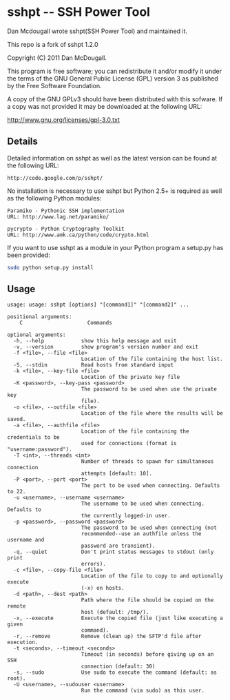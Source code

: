 sshpt -- SSH Power Tool
=======================

Dan Mcdougall wrote sshpt(SSH Power Tool) and maintained it.

This repo is a fork of sshpt 1.2.0

Copyright (C) 2011 Dan McDougall.

This program is free software; you can redistribute it and/or modify it under the terms of the GNU General Public License (GPL) version 3 as published by the Free Software Foundation.

A copy of the GNU GPLv3 should have been distributed with this sofware. If a copy was not provided it may be downloaded at the following URL:

http://www.gnu.org/licenses/gpl-3.0.txt

Details
-------

Detailed information on sshpt as well as the latest version can be found at the following URL:

```
http://code.google.com/p/sshpt/
```

No installation is necessary to use sshpt but Python 2.5+ is required as well as the following Python modules:

```
Paramiko - Pythonic SSH implementation
URL: http://www.lag.net/paramiko/

pycrypto - Python Cryptography Toolkit
URL: http://www.amk.ca/python/code/crypto.html
```

If you want to use sshpt as a module in your Python program a setup.py has been provided:

```bash
sudo python setup.py install
```

Usage
-----

```
usage: usage: sshpt [options] "[command1]" "[command2]" ...

positional arguments:
	C                     Commands

optional arguments:
  -h, --help            show this help message and exit
  -v, --version         show program's version number and exit
  -f <file>, --file <file>
                        Location of the file containing the host list.
  -S, --stdin           Read hosts from standard input
  -k <file>, --key-file <file>
                        Location of the private key file
  -K <password>, --key-pass <password>
                        The password to be used when use the private key
                        file).
  -o <file>, --outfile <file>
                        Location of the file where the results will be saved.
  -a <file>, --authfile <file>
                        Location of the file containing the credentials to be
                        used for connections (format is "username:password").
  -T <int>, --threads <int>
                        Number of threads to spawn for simultaneous connection
                        attempts [default: 10].
  -P <port>, --port <port>
                        The port to be used when connecting. Defaults to 22.
  -u <username>, --username <username>
                        The username to be used when connecting. Defaults to
                        the currently logged-in user.
  -p <password>, --password <password>
                        The password to be used when connecting (not
                        recommended--use an authfile unless the username and
                        password are transient).
  -q, --quiet           Don't print status messages to stdout (only print
                        errors).
  -c <file>, --copy-file <file>
                        Location of the file to copy to and optionally execute
                        (-x) on hosts.
  -d <path>, --dest <path>
                        Path where the file should be copied on the remote
                        host (default: /tmp/).
  -x, --execute         Execute the copied file (just like executing a given
                        command).
  -r, --remove          Remove (clean up) the SFTP'd file after execution.
  -t <seconds>, --timeout <seconds>
                        Timeout (in seconds) before giving up on an SSH
                        connection (default: 30)
  -s, --sudo            Use sudo to execute the command (default: as root).
  -U <username>, --sudouser <username>
                        Run the command (via sudo) as this user.
```